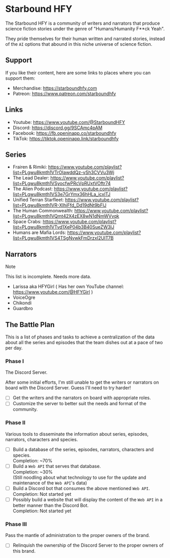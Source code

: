 # Starbound HFY

The Starbound HFY is a community of writers and narrators that produce science fiction stories under the genre of "Humans/Humanity F**ck Yeah".

They pride themselves for their human written and narrated stories, instead of the `AI` options that abound in this niche universe of science fiction.

## Support

If you like their content, here are some links to places where you can support them:

- Merchandise: https://starboundhfy.com
- Patreon: https://www.patreon.com/starboundhfy

## Links

- Youtube: https://www.youtube.com/@StarboundHFY
- Discord: https://discord.gg/9SCAmc4pAM
- Facebook: https://fb.openinapp.co/starboundhfy
- TikTok:  https://tiktok.openinapp.link/starboundhfy

## Series

- Frairen & Rimiki: https://www.youtube.com/playlist?list=PLgwu8kmth1VTrOIawddQz-vSh3CVVu3Wj
- The Lead Dealer: https://www.youtube.com/playlist?list=PLgwu8kmth1VSyocfwPRcVpRUxtVOftr74
- The Alien Podcast: https://www.youtube.com/playlist?list=PLgwu8kmth1VS3e7GrYmx36hHLa_icxlTJ
- Unified Terran Starfleet: https://www.youtube.com/playlist?list=PLgwu8kmth1VR-XIhiFfd_Dd19dNt9bFlJ
- The Human Commonwealth: https://www.youtube.com/playlist?list=PLgwu8kmth1VQmt42X4zEX8wN1dNmWVvqk
- Space Crabs: https://www.youtube.com/playlist?list=PLgwu8kmth1VTvd1XeP04b3B40SueZW3IJ
- Humans are Mafia Lords: https://www.youtube.com/playlist?list=PLgwu8kmth1VS4TSgNvwkFmDrzxI2UIT7B

## Narrators

> [!NOTE]
> This list is incomplete. Needs more data.

- Larissa aka HFYGirl ( Has her own YouTube channel: https://www.youtube.com/@HFYGirl )
- VoiceOgre
- Chikondi
- Guardbro

## The Battle Plan

This is a list of phases and tasks to achieve a centralization of the data about all the series and episodes that the team dishes out at a pace of two per day.

### Phase I

The Discord Server.

After some initial efforts, I'm still unable to get the writers or narrators on board with the Discord Server. Guess I'll need to try harder!

- [ ] Get the writers and the narrators on board with appropriate roles.
- [ ] Customize the server to better suit the needs and format of the community.

### Phase II

Various tools to disseminate the information about series, episodes, narrators, characters and species.

- [ ] Build a database of the series, episodes, narrators, characters and species.\
  Completion: ~70%
- [ ] Build a `Web API` that serves that database.\
  Completion: ~30%\
  (Still noodling about what technology to use for the update and maintenance of the `Web API`'s data)
- [ ] Build a Discord bot that consumes the above mentioned `Web API`.\
  Completion: Not started yet
- [ ] Possibly build a website that will display the content of the `Web API` in a better manner than the Discord Bot.\
  Completion: Not started yet

### Phase III

Pass the mantle of administration to the proper owners of the brand.

- [ ] Relinquish the ownership of the Discord Server to the proper owners of this brand.